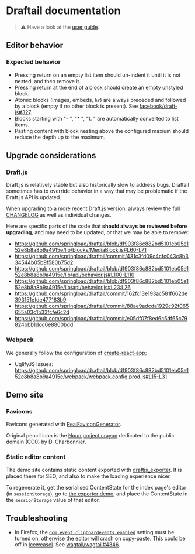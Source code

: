 # Draftail documentation

> :warning: Have a look at the [user guide](/docs/user-guide/README.md).

## Editor behavior

### Expected behavior

*   Pressing return on an empty list item should un-indent it until it is not nested, and then remove it.
*   Pressing return at the end of a block should create an empty unstyled block.
*   Atomic blocks (images, embeds, `hr`) are always preceded and followed by a block (empty if no other block is present). See [facebook/draft-js#327](https://github.com/facebook/draft-js/issues/327).
*   Blocks starting with "- ", "\* ", "1. " are automatically converted to list items.
*   Pasting content with block nesting above the configured maxium should reduce the depth up to the maximum.

## Upgrade considerations

### Draft.js

Draft.js is relatively stable but also historically slow to address bugs. Draftail sometimes has to override behavior in a way that may be problematic if the Draft.js API is updated.

When upgrading to a more recent Draft.js version, always review the full [CHANGELOG](https://github.com/facebook/draft-js/blob/master/CHANGELOG.md) as well as individual changes.

Here are specific parts of the code that **should always be reviewed before upgrading**, and may need to be updated, or that we may be able to remove:

*   https://github.com/springload/draftail/blob/df903f86c882bd5101eb05e152e8b8a8b9a4915e/lib/blocks/MediaBlock.js#L60-L71
*   https://github.com/springload/draftail/commit/431c3fd09c4cfc043c8b334544b05b9f580b75d2
*   https://github.com/springload/draftail/blob/df903f86c882bd5101eb05e152e8b8a8b9a4915e/lib/api/behavior.js#L100-L110
*   https://github.com/springload/draftail/blob/df903f86c882bd5101eb05e152e8b8a8b9a4915e/lib/api/behavior.js#L23:L26
*   https://github.com/springload/draftail/commit/162fc13e193ac581f662de393151efde477183b9
*   https://github.com/springload/draftail/commit/88ae9adcda1929c92f065655a03c1b33fcfe6c2d
*   https://github.com/springload/draftail/commit/e05df07f8ed6c5df65c79824bbb1dcd6e8800bdd

### Webpack

We generally follow the configuration of [create-react-app](https://github.com/facebookincubator/create-react-app);

*   UglifyJS issues: https://github.com/springload/draftail/blob/df903f86c882bd5101eb05e152e8b8a8b9a4915e/webpack/webpack.config.prod.js#L15-L31

## Demo site

### Favicons

Favicons generated with [RealFaviconGenerator](https://realfavicongenerator.net/).

Original pencil icon is the [Noun project crayon](https://commons.wikimedia.org/wiki/File:Noun_project_-_crayon.svg) dedicated to the public domain (CC0) by D. Charbonnier.

### Static editor content

The demo site contains static content exported with [draftjs_exporter](https://github.com/springload/draftjs_exporter). It is placed there for SEO, and also to make the loading experience nicer.

To regenerate it, get the serialised ContentState for the index page's editor (in `sessionStorage`), go to [the exporter demo](https://draftjs-exporter.herokuapp.com), and place the ContentState in the `sessionStorage` value of that editor.

## Troubleshooting

*   In Firefox, the [`dom.event.clipboardevents.enabled`](https://developer.mozilla.org/en-US/docs/Mozilla/Preferences/Preference_reference/dom.event.clipboardevents.enabled) setting must be turned on, otherwise the editor will crash on copy-paste. This could be off in [Iceweasel](https://wiki.debian.org/Iceweasel). See [wagtail/wagtail#4346](https://github.com/wagtail/wagtail/issues/4346).
